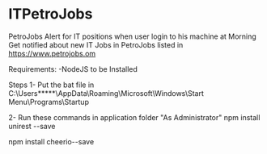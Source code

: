 # ITPetroJobs
PetroJobs Alert for IT positions when user login to his machine at Morning 
Get notified about new IT Jobs in PetroJobs listed in https://www.petrojobs.om

Requirements:
-NodeJS to be Installed 

Steps 
1- Put the bat file in 
C:\Users\*****\AppData\Roaming\Microsoft\Windows\Start Menu\Programs\Startup

2-
Run these commands in application folder "As Administrator"
npm install unirest --save


npm install cheerio--save
